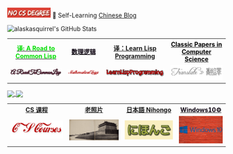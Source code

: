 <img width="100" src="./images/NoCSDegree.png"> 📝 Self-Learning <u>[Chinese Blog](https://alaskasquirrel.github.io/)</u> 

![alaskasquirrel's GitHub Stats](https://github-readme-stats.vercel.app/api?username=alaskasquirrel&show_icons=true&theme=vue)

<table>
  <tr>
  <th><a href="https://alaskasquirrel.github.io/post/a-road-to-common-lisp/"><font color="00dd00">译: A Road to Common Lisp</font></a></th>
  <th><a href="https://github.com/alaskasquirrel/mathematical-logic"><font color="graywhite">数理逻辑</font></a></th>
  <th><a href="https://alaskasquirrel.github.io/post/LearnLispProgramming/">译：Learn Lisp Programming</a></th>
  <th><a href="https://github.com/alaskasquirrel/CS-Chinese"><font color="black">Classic Papers in Computer Science</font></a></th>
  </tr>
  <tr>
  <td><a href="https://alaskasquirrel.github.io/post/a-road-to-common-lisp/"><img width="255px" src="./images/A-Road-to-Common-Lisp.png"></a></td>
  <td><a href="https://github.com/alaskasquirrel/mathematical-logic"><img width="220px" src="./images/MathematicalLogic.png"></a></td>
  <td><a href="https://alaskasquirrel.github.io/post/LearnLispProgramming/"><img width="240px" src="./images/LearnLispProgramming.png"></a></td>
  <td><a href="https://github.com/alaskasquirrel/CS-Chinese"><img width="205px" src="./images/Translate.png"/></a></td>
  </tr>
</table>

<a href="https://github.com/alaskasquirrel/Chinese-Podcasts">
  <img align="center" src="https://github-readme-stats.anuraghazra1.vercel.app/api/pin/?username=alaskasquirrel&repo=Chinese-Podcasts&theme=buefy" />
</a>
<a href="https://github.com/alaskasquirrel/Lisp-China">
  <img align="center" src="https://github-readme-stats.anuraghazra1.vercel.app/api/pin/?username=alaskasquirrel&repo=Lisp-China&theme=graywhite" />
</a>

<table>
  <tr>
  <th><a href="https://github.com/alaskasquirrel/CS-Courses">CS 课程</a></th>
  <th><a href="https://alaskasquirrel.github.io/post/旧中国影像/">老照片</a></th>
  <th><a href="https://github.com/alaskasquirrel/Japanese-Nihongo">日本語 Nihongo</a></th>
  <th><a href="https://alaskasquirrel.github.io/post/windows/"><font color="graywhite">Windows10⚙️</font></a></th>
  </tr>
  <tr>
  <td><a href="https://github.com/alaskasquirrel/CS-Courses"><img width="195px" src="./images/CS-Courses.png"/></a></td>
  <td><a href="https://alaskasquirrel.github.io/post/旧中国影像/"><img width="185px" src="./images/OldMemory.jpg"/></a></td>
  <td><a href="https://github.com/alaskasquirrel/Japanese-Nihongo"><img width="150px" src="./images/Nihongo.png"/></a></td>  
  <td><a href="https://alaskasquirrel.github.io/post/windows/"><img width="105px" src="./images/windows.jpg"/></a></td>
  </tr>
</table>